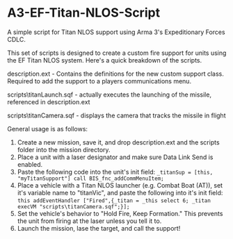# A3-EF-Titan-NLOS-Script
A simple script for Titan NLOS support using Arma 3's Expeditionary Forces CDLC.

This set of scripts is designed to create a custom fire support for units using the EF Titan NLOS system. Here's a quick breakdown of the scripts.

  description.ext - Contains the definitions for the new custom support class. Required to add the support to a players communications menu.
  
  scripts\titanLaunch.sqf - actually executes the launching of the missile, referenced in description.ext

  scripts\titanCamera.sqf - displays the camera that tracks the missile in flight

General usage is as follows:

  1. Create a new mission, save it, and drop description.ext and the scripts folder into the mission directory.
  2. Place a unit with a laser designator and make sure Data Link Send is enabled.
  3. Paste the following code into the unit's init field: `_titanSup = [this, "myTitanSupport"] call BIS_fnc_addCommMenuItem;`
  4. Place a vehicle with a Titan NLOS launcher (e.g. Combat Boat (AT)), set it's variable name to "titanVic", and paste the following into it's init field: `this addEventHandler ["Fired",{_titan = _this select 6; _titan execVM "scripts\titanCamera.sqf";}];`
  6. Set the vehicle's behavior to "Hold Fire, Keep Formation." This prevents the unit from firing at the laser unless you tell it to.
  7. Launch the mission, lase the target, and call the support!
